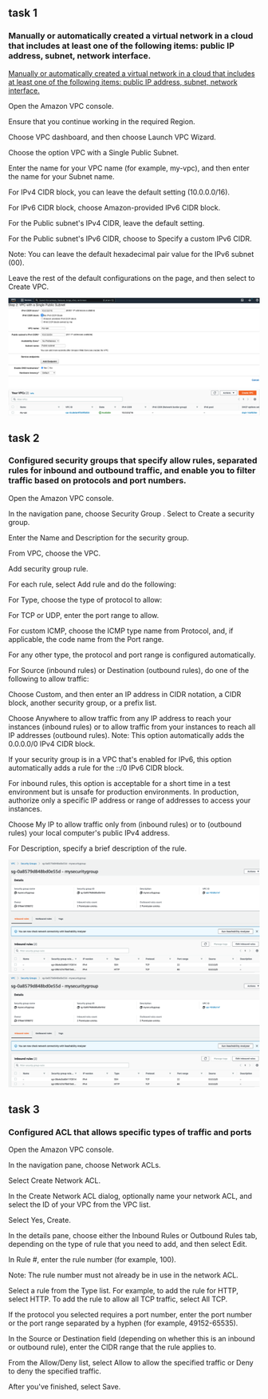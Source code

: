 ## task 1
### Manually or automatically created a virtual network in a cloud that includes at least one of the following items: public IP address, subnet, network interface.


[Manually or automatically created a virtual network in a cloud that includes at least one of the following items: public IP address, subnet, network interface.](https://confluence.softserveinc.com/display/SDO/Cloud+Network)
	
Open the Amazon VPC console.

Ensure that you continue working in the required Region.

Choose VPC dashboard, and then choose Launch VPC Wizard.

Choose the option VPC with a Single Public Subnet.

Enter the name for your VPC name (for example, my-vpc), and then enter the name for your Subnet name.

For IPv4 CIDR block, you can leave the default setting (10.0.0.0/16).

For IPv6 CIDR block, choose Amazon-provided IPv6 CIDR block.

For the Public subnet's IPv4 CIDR, leave the default setting.

For the Public subnet's IPv6 CIDR, choose to Specify a custom IPv6 CIDR.

Note: You can leave the default hexadecimal pair value for the IPv6 subnet (00).

Leave the rest of the default configurations on the page, and then select to Create VPC.


![picture 1-1](https://github.com/karachko/juniordevops/blob/main/Screenshot%202022-02-18%20at%2013.00.01.png)
![picture 1-2](https://github.com/karachko/juniordevops/blob/main/Screenshot%202022-02-18%20at%2013.00.30.png)


## task 2
### Configured security groups that specify allow rules, separated rules for inbound and outbound traffic, and enable you to filter traffic based on protocols and port numbers.

Open the Amazon VPC console.

In the navigation pane, choose Security Group
.
Select to Create a security group.

Enter the Name and Description for the security group.

From VPC, choose the VPC.

Add security group rule.

For each rule, select Add rule and do the following:

For Type, choose the type of protocol to allow:

For TCP or UDP, enter the port range to allow.

For custom ICMP, choose the ICMP type name from Protocol, and, if applicable, the code name from the Port range.

For any other type, the protocol and port range is configured automatically.

For Source (inbound rules) or Destination (outbound rules), do one of the following to allow traffic:

Choose Custom, and then enter an IP address in CIDR notation, a CIDR block, another security group, or a prefix list.

Choose Anywhere to allow traffic from any IP address to reach your instances (inbound rules) or to allow traffic from your instances to reach all IP addresses 
(outbound rules). Note: This option automatically adds the 0.0.0.0/0 IPv4 CIDR block.

If your security group is in a VPC that's enabled for IPv6, this option automatically adds a rule for the ::/0 IPv6 CIDR block.

For inbound rules, this option is acceptable for a short time in a test environment but is unsafe for production environments. In production, authorize only a specific IP address or range of addresses to access your instances.

Choose My IP to allow traffic only from (inbound rules) or to (outbound rules) your local computer's public IPv4 address.

For Description, specify a brief description of the rule.

![picture 2-1](https://github.com/karachko/juniordevops/blob/main/Screenshot%202022-02-18%20at%2013.08.00.png)
![picture 2-2](https://github.com/karachko/juniordevops/blob/main/Screenshot%202022-02-18%20at%2013.08.00.png)


## task 3
### Configured ACL that allows specific types of traffic and ports

Open the Amazon VPC console.

In the navigation pane, choose Network ACLs.

Select Create Network ACL.

In the Create Network ACL dialog, optionally name your network ACL, and select the ID of your VPC from the VPC list.

Select Yes, Create.

In the details pane, choose either the Inbound Rules or Outbound Rules tab, depending on the type of rule that you need to add, and then select Edit.

In Rule #, enter the rule number (for example, 100).

Note: The rule number must not already be in use in the network ACL.

Select a rule from the Type list. For example, to add the rule for HTTP, select HTTP. To add the rule to allow all TCP traffic, select All TCP.

 If the protocol you selected requires a port number, enter the port number or the port range separated by a hyphen (for example, 49152-65535).
 
In the Source or Destination field (depending on whether this is an inbound or outbound rule), enter the CIDR range that the rule applies to.

From the Allow/Deny list, select Allow to allow the specified traffic or Deny to deny the specified traffic.

After you've finished, select Save.

